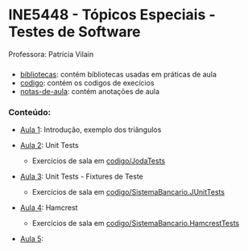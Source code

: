 # INE5448 - Tópicos Especiais - Testes de Software
Professora: Patrícia Vilain

###
* [bibliotecas](https://github.com/fmreina/ine5448-TopicosEspeciais-Testes/tree/master/bibliotecas/): contém bibliotecas usadas em práticas de aula
* [codigo](https://github.com/fmreina/ine5448-TopicosEspeciais-Testes/tree/master/codigo/): contém os codigos de execícios
* [notas-de-aula](https://github.com/fmreina/ine5448-TopicosEspeciais-Testes/tree/master/notas-de-aula/): contém anotações de aula

### Conteúdo:
* [Aula 1](https://github.com/fmreina/ine5448-TopicosEspeciais-Testes/tree/master/notas-de-aula/aula-1): Introdução, exemplo dos triângulos
* [Aula 2](https://github.com/fmreina/ine5448-TopicosEspeciais-Testes/tree/master/notas-de-aula/aula-2): Unit Tests
	- Exercícios de sala em [codigo/JodaTests](https://github.com/fmreina/ine5448-TopicosEspeciais-Testes/tree/master/codigo/JodaTests)
* [Aula 3](https://github.com/fmreina/ine5448-TopicosEspeciais-Testes/tree/master/notas-de-aula/aula-3): Unit Tests - Fixtures de Teste
	- Exercícios de sala em [codigo/SistemaBancario.JUnitTests](https://github.com/fmreina/ine5448-TopicosEspeciais-Testes/tree/master/codigo/SistemaBancario.JUnitTests)
* [Aula 4](https://github.com/fmreina/ine5448-TopicosEspeciais-Testes/tree/master/notas-de-aula/aula-4): Hamcrest
	- Exercícios de sala em [codigo/SistemaBancario.HamcrestTests](https://github.com/fmreina/ine5448-TopicosEspeciais-Testes/tree/master/codigo/SistemaBancario.HamcrestTests)

* [Aula 5](https://github.com/fmreina/ine5448-TopicosEspeciais-Testes/tree/master/notas-de-aula/):
